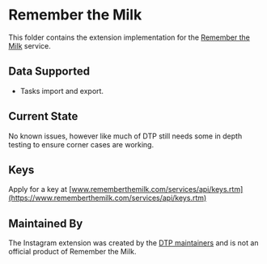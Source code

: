 # Remember the Milk
This folder contains the extension implementation for the
[Remember the Milk](https://www.rememberthemilk.com) service.

## Data Supported

 - Tasks import and export.

## Current State
No known issues, however like much of DTP still needs some in depth testing to ensure corner
cases are working.

## Keys

Apply for a key at [www.rememberthemilk.com/services/api/keys.rtm](https://www.rememberthemilk.com/services/api/keys.rtm)

## Maintained By

The Instagram extension was created by the
[DTP maintainers](mailto:portability-maintainers@googlegroups.com)
and is not an official product of Remember the Milk.
